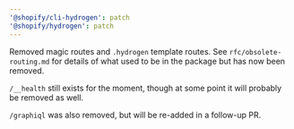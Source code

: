 ```yaml
---
'@shopify/cli-hydrogen': patch
'@shopify/hydrogen': patch
---
```


Removed magic routes and `.hydrogen` template routes. See `rfc/obsolete-routing.md` for details of what used to be in the package but has now been removed.

`/__health` still exists for the moment, though at some point it will probably be removed as well.

`/graphiql` was also removed, but will be re-added in a follow-up PR.
